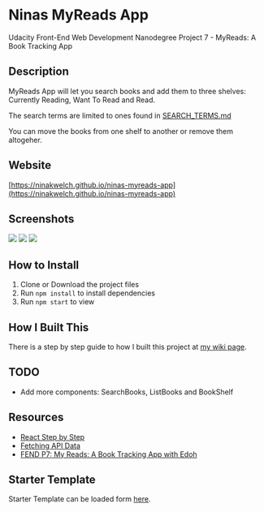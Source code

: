 # Ninas MyReads App

 Udacity Front-End Web Development Nanodegree Project 7 - MyReads: A Book Tracking App

## Description

MyReads App will let you search books and add them to three shelves: Currently Reading, Want To Read and Read.

The search terms are limited to ones found in [SEARCH_TERMS.md](SEARCH_TERMS.md)

You can move the books from one shelf to another or remove them altogeher.

## Website

[https://ninakwelch.github.io/ninas-myreads-app](https://ninakwelch.github.io/ninas-myreads-app)

## Screenshots

![](http://res.cloudinary.com/ninaw/image/upload/c_scale,w_280/v1533500097/myreads_1_rxgoun.png)
![](http://res.cloudinary.com/ninaw/image/upload/c_scale,w_280/v1533500085/myreads_3_q2lg4c.png)
![](http://res.cloudinary.com/ninaw/image/upload/c_scale,w_280/v1533497131/myreads_2_ufxj4v.png)

## How to Install

1. Clone or Download the project files
2. Run `npm install` to install dependencies
3. Run `npm start` to view

## How I Built This

There is a step by step guide to how I built this project at [my wiki page](https://github.com/NinaKWelch/ninas-myreads-app/wiki/Step-by-Step-Guide).

## TODO

* Add more components: SearchBooks, ListBooks and BookShelf

## Resources

* [React Step by Step](https://reactjs.org/docs/hello-world.html)
* [Fetching API Data](https://blog.hellojs.org/fetching-api-data-with-react-js-460fe8bbf8f2)
* [FEND P7: My Reads: A Book Tracking App with Edoh](https://www.youtube.com/watch?time_continue=2959&v=PF8fCAKR0-I)

## Starter Template

Starter Template can be loaded form [here](https://github.com/udacity/reactnd-project-myreads-starter).
